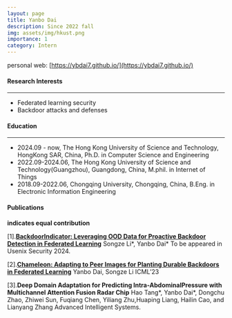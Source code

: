 ```yaml
---
layout: page
title: Yanbo Dai 
description: Since 2022 fall
img: assets/img/hkust.png
importance: 1
category: Intern
---
```

personal web: [https://ybdai7.github.io/](https://ybdai7.github.io/)

#### Research Interests
---
- Federated learning security
- Backdoor attacks and defenses

#### Education
---
- 2024.09 - now, The Hong Kong University of Science and Technology, HongKong SAR, China, Ph.D. in Computer Science and Engineering
- 2022.09-2024.06, The Hong Kong University of Science and Technology(Guangzhou), Guangdong, China, M.phil. in Internet of Things
- 2018.09-2022.06, Chongqing University, Chongqing, China, B.Eng. in Electronic Information Engineering

#### Publications
**indicates equal contribution**

[1].[**BackdoorIndicator: Leveraging OOD Data for Proactive Backdoor Detection in Federated Learning**](https://arxiv.org/abs/2405.20862)
Songze Li*, Yanbo Dai*
To be appeared in Usenix Security 2024.

[2].[**Chameleon: Adapting to Peer Images for Planting Durable Backdoors in Federated Learning**](https://arxiv.org/abs/2304.12961)
Yanbo Dai, Songze Li
ICML’23    

[3].**Deep Domain Adaptation for Predicting Intra-AbdominalPressure with Multichannel Attention Fusion Radar Chip**
Hao Tang*, Yanbo Dai*, Dongchu Zhao, Zhiwei Sun, Fuqiang Chen, Yiliang Zhu,Huaping Liang, Hailin Cao, and Lianyang Zhang
Advanced Intelligent Systems.